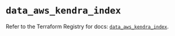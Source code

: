 # `data_aws_kendra_index`

Refer to the Terraform Registry for docs: [`data_aws_kendra_index`](https://registry.terraform.io/providers/hashicorp/aws/6.10.0/docs/data-sources/kendra_index).
